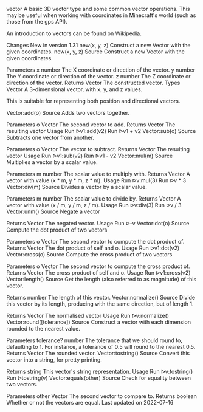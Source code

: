 vector
A basic 3D vector type and some common vector operations. This may be useful when working with coordinates in Minecraft's world (such as those from the gps API).

An introduction to vectors can be found on Wikipedia.

Changes
New in version 1.31
new(x, y, z)	Construct a new Vector with the given coordinates.
new(x, y, z)
Source
Construct a new Vector with the given coordinates.

Parameters
x number The X coordinate or direction of the vector.
y number The Y coordinate or direction of the vector.
z number The Z coordinate or direction of the vector.
Returns
Vector The constructed vector.
Types
 Vector
A 3-dimensional vector, with x, y, and z values.

This is suitable for representing both position and directional vectors.

Vector:add(o)
Source
Adds two vectors together.

Parameters
o Vector The second vector to add.
Returns
Vector The resulting vector
Usage
Run ᐅv1:add(v2)
Run ᐅv1 + v2
Vector:sub(o)
Source
Subtracts one vector from another.

Parameters
o Vector The vector to subtract.
Returns
Vector The resulting vector
Usage
Run ᐅv1:sub(v2)
Run ᐅv1 - v2
Vector:mul(m)
Source
Multiplies a vector by a scalar value.

Parameters
m number The scalar value to multiply with.
Returns
Vector A vector with value (x * m, y * m, z * m).
Usage
Run ᐅv:mul(3)
Run ᐅv * 3
Vector:div(m)
Source
Divides a vector by a scalar value.

Parameters
m number The scalar value to divide by.
Returns
Vector A vector with value (x / m, y / m, z / m).
Usage
Run ᐅv:div(3)
Run ᐅv / 3
Vector:unm()
Source
Negate a vector

Returns
Vector The negated vector.
Usage
Run ᐅ-v
Vector:dot(o)
Source
Compute the dot product of two vectors

Parameters
o Vector The second vector to compute the dot product of.
Returns
Vector The dot product of self and o.
Usage
Run ᐅv1:dot(v2)
Vector:cross(o)
Source
Compute the cross product of two vectors

Parameters
o Vector The second vector to compute the cross product of.
Returns
Vector The cross product of self and o.
Usage
Run ᐅv1:cross(v2)
Vector:length()
Source
Get the length (also referred to as magnitude) of this vector.

Returns
number The length of this vector.
Vector:normalize()
Source
Divide this vector by its length, producing with the same direction, but of length 1.

Returns
Vector The normalised vector
Usage
Run ᐅv:normalize()
Vector:round([tolerance])
Source
Construct a vector with each dimension rounded to the nearest value.

Parameters
tolerance? number The tolerance that we should round to, defaulting to 1. For instance, a tolerance of 0.5 will round to the nearest 0.5.
Returns
Vector The rounded vector.
Vector:tostring()
Source
Convert this vector into a string, for pretty printing.

Returns
string This vector's string representation.
Usage
Run ᐅv:tostring()
Run ᐅtostring(v)
Vector:equals(other)
Source
Check for equality between two vectors.

Parameters
other Vector The second vector to compare to.
Returns
boolean Whether or not the vectors are equal.
Last updated on 2022-07-16